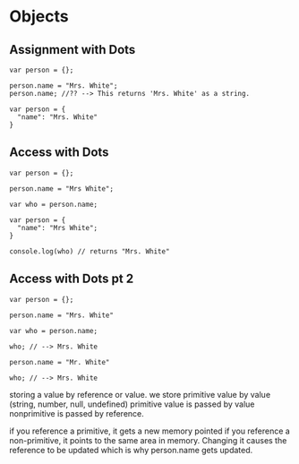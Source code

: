 # Objects

## Assignment with Dots

```
var person = {};

person.name = "Mrs. White";
person.name; //?? --> This returns 'Mrs. White' as a string.

var person = {
  "name": "Mrs. White"
}
```

## Access with Dots

```
var person = {};

person.name = "Mrs White";

var who = person.name;

var person = {
  "name": "Mrs White";
}

console.log(who) // returns "Mrs. White"
```

## Access with Dots pt 2
```
var person = {};

person.name = "Mrs. White"

var who = person.name;

who; // --> Mrs. White

person.name = "Mr. White"

who; // --> Mrs. White
```

storing a value by reference or value.
we store primitive value by value (string, number, null, undefined)
primitive value is passed by value
nonprimitive is passed by reference.

if you reference a primitive, it gets a new memory pointed
if you reference a non-primitive, it points to the same area in memory. Changing it causes the reference to be updated which is why person.name gets updated.
